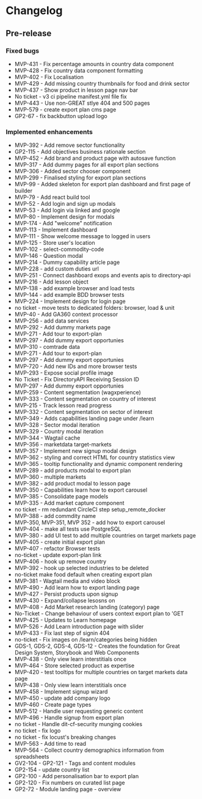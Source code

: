 # Changelog

## Pre-release

### Fixed bugs

-   MVP-431 - Fix percentage amounts in country data component
-   MVP-428 - Fix country data component formatting
-   MVP-402 - Fix Localisation
-   MVP-429 - Add missing country thumbnails for food and drink sector
-   MVP-437 - Show product in lesson page nav bar
-   No ticket - v3 ci pipeline manifest.yml file fix
-   MVP-443 - Use non-GREAT stlye 404 and 500 pages
-   MVP-579 - create export plan cms page
-   GP2-67 - fix backbutton upload logo

### Implemented enhancements

-   MVP-392 - Add remove sector functionality
-   GP2-115 - Add objectives business rationale section
-   MVP-452 - Add brand and product page with autosave function
-   MVP-317 - Add dummy pages for all export plan sections
-   MVP-306 - Added sector chooser component
-   MVP-299 - Finalised styling for export plan sections
-   MVP-99 - Added skeleton for export plan dashboard and first page of builder
-   MVP-79 - Add react build tool
-   MVP-52 - Add login and sign up modals
-   MVP-53 - Add login via linked and google
-   MVP-80 - Implement design for modals
-   MVP-174 - Add "welcome" notification
-   MVP-113 - Implement dashboard
-   MVP-111 - Show welcome message to logged in users
-   MVP-125 - Store user's location
-   MVP-102 - select-commodity-code
-   MVP-146 - Question modal
-   MVP-214 - Dummy capability article page
-   MVP-228 - add custom duties url
-   MVP-251 - Connect dashboard exops and events apis to directory-api
-   MVP-216 - Add lesson object
-   MVP-138 - add example browser and load tests
-   MVP-144 - add example BDD browser tests
-   MVP-224 - Implement design for login page
-   no ticket - move tests to dedicated folders: browser, load & unit
-   MVP-40 - Add GA360 context processor
-   MVP-256 - add data services
-   MVP-292 - Add dummy markets page
-   MVP-271 - Add tour to export-plan
-   MVP-297 - Add dummy export opportunies
-   MVP-310 - comtrade data
-   MVP-271 - Add tour to export-plan
-   MVP-297 - Add dummy export opportunies
-   MVP-720 - Add new IDs and more browser tests
-   MVP-293 - Expose social profile image
-   No Ticket - Fix DirectoryAPI Receiving Session ID
-   MVP-297 - Add dummy export opportunies
-   MVP-259 - Content segmentation (wagxperience)
-   MVP-333 - Content segmentation on country of interest
-   MVP-215 - Track lesson read progress
-   MVP-332 - Content segmentation on sector of interest
-   MVP-349 - Adds capabilities landing page under /learn
-   MVP-328 - Sector modal iteration
-   MVP-329 - Country modal iteration
-   MVP-344 - Wagtail cache
-   MVP-356 - marketdata target-markets
-   MVP-357 - Implement new signup modal design
-   MVP-362 - styling and correct HTML for country statistics view
-   MVP-365 - tooltip functionality and dynamic component rendering
-   MVP-289 - add products modal to export plan
-   MVP-360 - multiple markets
-   MVP-382 - add product modal to lesson page
-   MVP-350 - Capabilities learn how to export carousel
-   MVP-385 - Consolidate page models
-   MVP-335 - Add market capture component
-   no ticket - rm redundant CircleCI step setup_remote_docker
-   MVP-388 - add commdity name
-   MVP-350, MVP-351, MVP 352 - add how to export carousel
-   MVP-404 - make all tests use PostgreSQL
-   MVP-380 - add UI test to add multiple countries on target markets page
-   MVP-405 - create initial export plan
-   MVP-407 - refactor Browser tests
-   no-ticket - update export-plan link
-   MVP-406 - hook up remove country
-   MVP-392 - hook up selected industries to be deleted
-   no-ticket make food default when creating export plan
-   MVP-381 - Wagtail media and video block
-   MVP-490 - Add learn how to export landing page
-   MVP-427 - Persist products upon signup
-   MVP-430 - Expand/collapse lesosns on
-   MVP-408 - Add Market research landing (category) page
-   No-Ticket - Change behaviour of users context export plan to 'GET
-   MVP-425 - Updates to Learn homepage
-   MVP-526 - Add Learn introduction page with slider
-   MVP-433 - Fix last step of signin 404
-   no-ticket - Fix images on /learn/categories being hidden
-   GDS-1, GDS-2, GDS-4, GDS-12 - Creates the foundation for Great Design System, Storybook and Web Components
-   MVP-438 - Only view learn interstitials once
-   MVP-464 - Store selected product as expertise
-   MVP-420 - test tooltips for multiple countries on target markets data page
-   MVP-438 - Only view learn interstitials once
-   MVP-458 - Implement signup wizard
-   MVP-450 - update add company logo
-   MVP-460 - Create page types
-   MVP-512 - Handle user requesting generic content
-   MVP-496 - Handle signup from export plan
-   no ticket - Handle dit-cf-security munging cookies
-   no ticket - fix logo
-   no ticket - fix locust's breaking changes
-   MVP-563 - Add time to read
-   MVP-564 - Collect country demographics information from spreadsheets
-   GV2-104 - GP2-121 - Tags and content modules
-   GP2-154 - update country list
-   GP2-100 - Add personalisation bar to export plan
-   GP2-120 - Fix numbers on curated list page
-   GP2-72 - Module landing page - overview
